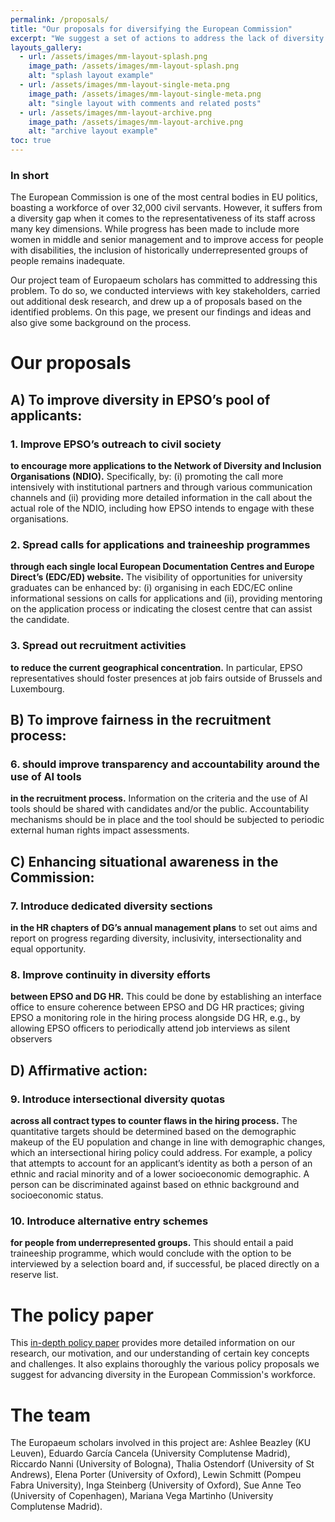 ```yaml
---
permalink: /proposals/
title: "Our proposals for diversifying the European Commission"
excerpt: "We suggest a set of actions to address the lack of diversity in the Commission's workforce."
layouts_gallery:
  - url: /assets/images/mm-layout-splash.png
    image_path: /assets/images/mm-layout-splash.png
    alt: "splash layout example"
  - url: /assets/images/mm-layout-single-meta.png
    image_path: /assets/images/mm-layout-single-meta.png
    alt: "single layout with comments and related posts"
  - url: /assets/images/mm-layout-archive.png
    image_path: /assets/images/mm-layout-archive.png
    alt: "archive layout example"
toc: true
---
```



### In short

The European Commission is one of the most central bodies in EU politics, boasting a workforce of over 32,000 civil servants. However, it suffers from a diversity gap when it comes to the representativeness of its staff across many key dimensions. While progress has been made to include more women in middle and senior management and to improve access for people with disabilities, the inclusion of historically underrepresented groups of people remains inadequate.

Our project team of Europaeum scholars has committed to addressing this problem. To do so, we conducted interviews with key stakeholders, carried out additional desk research, and drew up a of proposals based on the identified problems. On this page, we present our findings and ideas and also give some background on the process.

# Our proposals
## A) To improve diversity in EPSO’s pool of applicants:
### 1. Improve EPSO’s outreach to civil society
**to encourage more applications to the Network of Diversity and Inclusion Organisations (NDIO).** Specifically, by: (i) promoting the call more intensively with institutional partners and through various communication channels and (ii) providing more detailed information in the call about the actual role of the NDIO, including how EPSO intends to engage with these organisations.

### 2. Spread calls for applications and traineeship programmes
**through each single local European Documentation Centres and Europe Direct’s (EDC/ED) website.** The visibility of opportunities for university graduates can be enhanced by: (i) organising in each EDC/EC online informational sessions on calls for applications and (ii), providing mentoring on the application process or indicating the closest centre that can assist the candidate.

### 3. Spread out recruitment activities
**to reduce the current geographical concentration.** In particular, EPSO representatives should foster presences at job fairs outside of Brussels and Luxembourg.
## B) To improve fairness in the recruitment process:
### 6. should improve transparency and accountability around the use of AI tools
**in the recruitment process.** Information on the criteria and the use of AI tools should be shared with candidates and/or the public. Accountability mechanisms should be in place and the tool should be subjected to periodic external human rights impact assessments.

## C) Enhancing situational awareness in the Commission:
### 7. Introduce dedicated diversity sections
**in the HR chapters of DG’s annual management plans** to set out aims and report on progress regarding diversity, inclusivity, intersectionality and equal opportunity.

### 8. Improve continuity in diversity efforts
**between EPSO and DG HR.** This could be done by establishing an interface office to ensure coherence between EPSO and DG HR practices; giving EPSO a monitoring role in the hiring process alongside DG HR, e.g., by allowing EPSO officers to periodically attend job interviews as silent observers

## D) Affirmative action:
### 9. Introduce intersectional diversity quotas
**across all contract types to counter flaws in the hiring process.** The quantitative targets should be determined based on the demographic makeup of the EU population and change in line with demographic changes, which an intersectional hiring policy could address. For example, a policy that attempts to account for an applicant’s identity as both a person of an ethnic and racial minority and of a lower socioeconomic demographic. A person can be discriminated against based on ethnic background and socioeconomic status.

### 10. Introduce alternative entry schemes
**for people from underrepresented groups.** This should entail a paid traineeship programme, which would conclude with the option to be interviewed by a selection board and, if successful, be placed directly on a reserve list.

# The policy paper

This [in-depth policy paper](https://github.com/lewinschmitt/inclusivEU/blob/cc897d646142f35da3d1022b1ea56b267c9d0208/files/InclusivEU_PolicyPaper.pdf) provides more detailed information on our research, our motivation, and our understanding of certain key concepts and challenges. It also explains thoroughly the various policy proposals we suggest for advancing diversity in the European Commission's workforce.

# The team

The Europaeum scholars involved in this project are: Ashlee Beazley (KU Leuven), Eduardo García Cancela (University Complutense Madrid), Riccardo Nanni (University of Bologna), Thalia Ostendorf (University of St Andrews), Elena Porter (University of Oxford), Lewin Schmitt (Pompeu Fabra University), Inga Steinberg (University of Oxford), Sue Anne Teo (University of Copenhagen), Mariana Vega Martinho (University Complutense Madrid).
